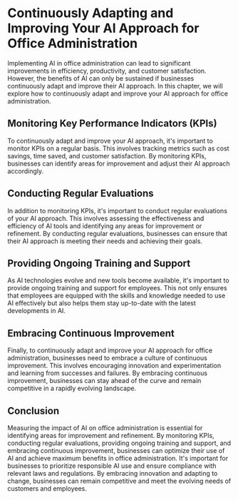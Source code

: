 Continuously Adapting and Improving Your AI Approach for Office Administration
=======================================================================================================================================

Implementing AI in office administration can lead to significant improvements in efficiency, productivity, and customer satisfaction. However, the benefits of AI can only be sustained if businesses continuously adapt and improve their AI approach. In this chapter, we will explore how to continuously adapt and improve your AI approach for office administration.

Monitoring Key Performance Indicators (KPIs)
--------------------------------------------

To continuously adapt and improve your AI approach, it's important to monitor KPIs on a regular basis. This involves tracking metrics such as cost savings, time saved, and customer satisfaction. By monitoring KPIs, businesses can identify areas for improvement and adjust their AI approach accordingly.

Conducting Regular Evaluations
------------------------------

In addition to monitoring KPIs, it's important to conduct regular evaluations of your AI approach. This involves assessing the effectiveness and efficiency of AI tools and identifying any areas for improvement or refinement. By conducting regular evaluations, businesses can ensure that their AI approach is meeting their needs and achieving their goals.

Providing Ongoing Training and Support
--------------------------------------

As AI technologies evolve and new tools become available, it's important to provide ongoing training and support for employees. This not only ensures that employees are equipped with the skills and knowledge needed to use AI effectively but also helps them stay up-to-date with the latest developments in AI.

Embracing Continuous Improvement
--------------------------------

Finally, to continuously adapt and improve your AI approach for office administration, businesses need to embrace a culture of continuous improvement. This involves encouraging innovation and experimentation and learning from successes and failures. By embracing continuous improvement, businesses can stay ahead of the curve and remain competitive in a rapidly evolving landscape.

Conclusion
----------

Measuring the impact of AI on office administration is essential for identifying areas for improvement and refinement. By monitoring KPIs, conducting regular evaluations, providing ongoing training and support, and embracing continuous improvement, businesses can optimize their use of AI and achieve maximum benefits in office administration. It's important for businesses to prioritize responsible AI use and ensure compliance with relevant laws and regulations. By embracing innovation and adapting to change, businesses can remain competitive and meet the evolving needs of customers and employees.
